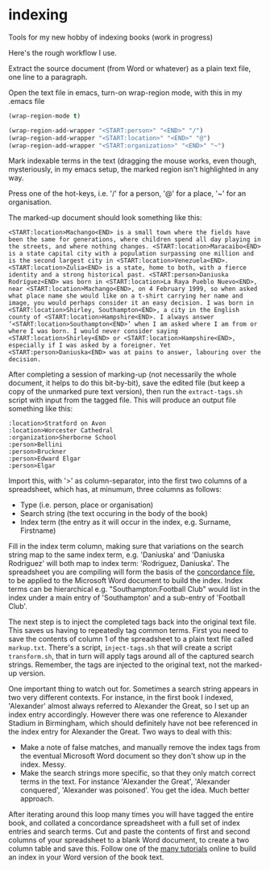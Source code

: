 # indexing
Tools for my new hobby of indexing books (work in progress)

Here's the rough workflow I use.

Extract the source document (from Word or whatever) as a plain text file, one line to a paragraph.

Open the text file in emacs, turn-on wrap-region mode, with this in my .emacs file

```lisp
(wrap-region-mode t)

(wrap-region-add-wrapper "<START:person>" "<END>" "/")
(wrap-region-add-wrapper "<START:location>" "<END>" "@")
(wrap-region-add-wrapper "<START:organization>" "<END>" "~")
```

 Mark indexable terms in the text (dragging the mouse works, even though, mysteriously, in my emacs setup, the marked region isn't highlighted in any way.
 
 Press one of the hot-keys, i.e. '/' for a person, '@' for a place, '~' for an organisation.
 
 The marked-up document should look something like this:
 
 ```text
 <START:location>Machango<END> is a small town where the fields have been the same for generations, where children spend all day playing in the streets, and where nothing changes. <START:location>Maracaibo<END> is a state capital city with a population surpassing one million and is the second largest city in <START:location>Venezuela<END>. <START:location>Zulia<END> is a state, home to both, with a fierce identity and a strong historical past. <START:person>Daniuska Rodríguez<END> was born in <START:location>La Raya Pueblo Nuevo<END>, near <START:location>Machango<END>, on 4 February 1999, so when asked what place name she would like on a t-shirt carrying her name and image, you would perhaps consider it an easy decision. I was born in <START:location>Shirley, Southampton<END>, a city in the English county of <START:location>Hampshire<END>. I always answer ‘<START:location>Southampton<END>’ when I am asked where I am from or where I was born. I would never consider saying <START:location>Shirley<END> or <START:location>Hampshire<END>, especially if I was asked by a foreigner. Yet <START:person>Daniuska<END> was at pains to answer, labouring over the decision.
 ```
 
After completing a session of marking-up (not necessarily the whole document, it helps to do this bit-by-bit), save the edited file (but keep a copy of the unmarked pure text version), then run the `extract-tags.sh` script with input from the tagged file. This will produce an output file something like this:
 
 ```text
 :location>Stratford on Avon
:location>Worcester Cathedral
:organization>Sherborne School
:person>Bellini
:person>Bruckner
:person>Edward Elgar
:person>Elgar
```
Import this, with '>' as column-separator, into the first two columns of a spreadsheet, which has, at minumum, three columns as follows:
* Type	(i.e. person, place or organisation)
* Search string	(the text occuring in the body of the book)
* Index term (the entry as it will occur in the index, e.g. Surname, Firstname)

Fill in the index term column, making sure that variations on the search string map to the same index term, e.g. 'Daniuska' and 'Daniuska Rodriguez' will both map to index term: 'Rodriguez, Daniuska'. The spreadsheet you are compiling will form the basis of the [concordance file](https://www.webucator.com/how-to/how-create-concordance-file-use-automark-microsoft-word.cfm), to be applied to the Microsoft Word document to build the index. Index terms can be hierarchical e.g. "Southampton:Football Club" would list in the index under a main entry of 'Southampton' and a sub-entry of 'Football Club'.

The next step is to inject the completed tags back into the original text file. This saves us having to repeatedly tag common terms. First you need to save the contents of column 1 of the spreadsheet to a plain text file called `markup.txt`. There's a script, `inject-tags.sh` that will create a script `transform.sh`, that in turn will apply tags around all of the captured search strings. Remember, the tags are injected to the original text, not the marked-up version.

One important thing to watch out for. Sometimes a search string appears in two very different contexts. For instance, in the first book I indexed, 'Alexander' almost always referred to Alexander the Great, so I set up an index entry accordingly. However there was one reference to Alexander Stadium in Birmingham, which should definitely have not bee referenced in the index entry for Alexander the Great. Two ways to deal with this:
* Make a note of false matches, and manually remove the index tags from the eventual Microsoft Word document so they don't show up in the index. Messy.
* Make the search strings more specific, so that they only match correct terms in the text. For instance 'Alexander the Great', 'Alexander conquered', 'Alexander was poisoned'. You get the idea. Much better approach.

After iterating around this loop many times you will have tagged the entire book, and collated a concordance spreadsheet with a full set of index entries and search terms. Cut and paste the contents of first and second columns of your spreadsheet to a blank Word document, to create a two column table and save this. Follow one of the [many tutorials](https://www.webucator.com/how-to/how-create-concordance-file-use-automark-microsoft-word.cfm) online to build an index in your Word version of the book text.  

